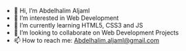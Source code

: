 - 👋 Hi, I’m Abdelhalim Aljaml
- 👀 I’m interested in Web Development
- 🌱 I’m currently learning HTML5, CSS3 and JS
- 💞️ I’m looking to collaborate on Web Development Projects
- 📫 How to reach me: Abdelhalim.aljaml@gmail.com

<!---
AbdelhalimOJ/AbdelhalimOJ is a ✨ special ✨ repository because its `README.md` (this file) appears on your GitHub profile.
You can click the Preview link to take a look at your changes.
--->
